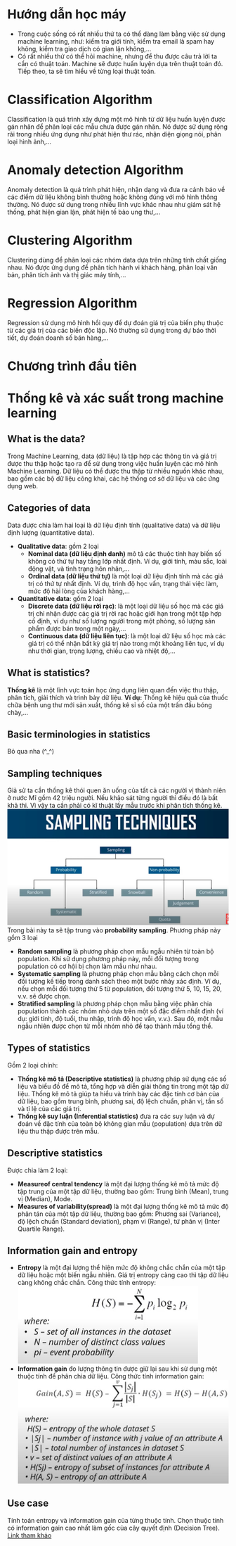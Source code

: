 # Hướng dẫn học máy
- Trong cuộc sống có rất nhiều thứ ta có thể dàng làm bằng việc sử dụng machine learning, như: kiểm tra giới tính, kiểm tra email là spam hay không, kiểm tra giao dịch có gian lận không,...
- Có rất nhiều thứ có thể hỏi machine, nhưng để thu được câu trả lời ta cần có thuật toán. Machine sẽ được huấn luyện dựa trên thuật toán đó. Tiếp theo, ta sẽ tìm hiểu về từng loại thuật toán.

# Classification Algorithm
Classification là quá trình xây dựng một mô hình từ dữ liệu huấn luyện được gán nhãn để phân loại các mẫu chưa được gán nhãn. Nó được sử dụng rộng rãi trong nhiều ứng dụng như phát hiện thư rác, nhận diện giọng nói, phân loại hình ảnh,...

# Anomaly detection Algorithm
Anomaly detection là quá trình phát hiện, nhận dạng và đưa ra cảnh báo về các điểm dữ liệu không bình thường hoặc không đúng với mô hình thông thường. Nó được sử dụng trong nhiều lĩnh vực khác nhau như giám sát hệ thống, phát hiện gian lận, phát hiện tế bào ung thư,...

# Clustering Algorithm
Clustering dùng để phân loại các nhóm data dựa trên những tính chất giống nhau. Nó được ứng dụng để phân tích hành vi khách hàng, phân loại văn bản, phân tích ảnh và thị giác máy tính,...

# Regression Algorithm
Regression sử dụng mô hình hồi quy để dự đoán giá trị của biến phụ thuộc từ các giá trị của các biến độc lập. Nó thường sử dụng trong dự báo thời tiết, dự đoán doanh số bán hàng,...

# Chương trình đầu tiên

# Thống kê và xác suất trong machine learning
## What is the data?
Trong Machine Learning, data (dữ liệu) là tập hợp các thông tin và giá trị được thu thập hoặc tạo ra để sử dụng trong việc huấn luyện các mô hình Machine Learning. Dữ liệu có thể được thu thập từ nhiều nguồn khác nhau, bao gồm các bộ dữ liệu công khai, các hệ thống cơ sở dữ liệu và các ứng dụng web.
## Categories of data
Data được chia làm hai loại là dữ liệu định tính (qualitative data) và dữ liệu định lượng (quantitative data).
- **Qualitative data**: gồm 2 loại
  - **Nominal data (dữ liệu định danh)** mô tả các thuộc tính hay biến số không có thứ tự hay tầng lớp nhất định. Ví dụ, giới tính, màu sắc, loài động vật, và tình trạng hôn nhân,...
  - **Ordinal data (dữ liệu thứ tự)** là một loại dữ liệu định tính mà các giá trị có thứ tự nhất định. Ví dụ, trình độ học vấn, trạng thái việc làm, mức độ hài lòng của khách hàng,...
- **Quantitative data**: gồm 2 loại
  - **Discrete data (dữ liệu rời rạc)**: là một loại dữ liệu số học mà các giá trị chỉ nhận được các giá trị rời rạc hoặc giới hạn trong một tập hợp cố định, ví dụ như số lượng người trong một phòng, số lượng sản phẩm được bán trong một ngày,...
  - **Continuous data (dữ liệu liên tục)**: là một loại dữ liệu số học mà các giá trị có thể nhận bất kỳ giá trị nào trong một khoảng liên tục, ví dụ như thời gian, trọng lượng, chiều cao và nhiệt độ,...

## What is statistics?
**Thống kê** là một lĩnh vực toán học ứng dụng liên quan đến việc thu thập, phân tích, giải thích và trình bày dữ liệu.
**Ví dụ:** Thống kê hiệu quả của thuốc chữa bệnh ung thư mới sản xuất, thống kê sỉ số của một trấn đấu bóng chày,...

## Basic terminologies in statistics
Bỏ qua nha (\^_^)

## Sampling techniques
Giả sử ta cần thống kê thói quen ăn uống của tất cả các người vị thành niên ở nước Mĩ gồm 42 triệu người. Nếu khảo sát từng người thì điều đó là bất khả thi. Vì vậy ta cần phải có kĩ thuật lấy mẫu trước khi phân tích thống kê.
![](picture/306aea5bd9a504fb5db4.jpg)
Trong bài này ta sẽ tập trung vào **probability sampling**. Phương pháp này gồm 3 loại
- **Random sampling** là phương pháp chọn mẫu ngẫu nhiên từ toàn bộ population. Khi sử dụng phương pháp này, mỗi đối tượng trong population có cơ hội bị chọn làm mẫu như nhau.
- **Systematic sampling** là phương pháp chọn mẫu bằng cách chọn mỗi đối tượng kế tiếp trong danh sách theo một bước nhảy xác định. Ví dụ, nếu chọn mỗi đối tượng thứ 5 từ population, đối tượng thứ 5, 10, 15, 20, v.v. sẽ được chọn.
- **Stratified sampling** là phương pháp chọn mẫu bằng việc phân chia population thành các nhóm nhỏ dựa trên một số đặc điểm nhất định (ví dụ: giới tính, độ tuổi, thu nhập, trình độ học vấn, v.v.). Sau đó, một mẫu ngẫu nhiên được chọn từ mỗi nhóm nhỏ để tạo thành mẫu tổng thể.

## Types of statistics
Gồm 2 loại chính:
- **Thống kê mô tả (Descriptive statistics)** là phương pháp sử dụng các số liệu và biểu đồ để mô tả, tổng hợp và diễn giải thông tin trong một tập dữ liệu. Thống kê mô tả giúp ta hiểu và trình bày các đặc tính cơ bản của dữ liệu, bao gồm trung bình, phương sai, độ lệch chuẩn, phân vị, tần số và tỉ lệ của các giá trị.
- **Thống kê suy luận (Inferential statistics)** đưa ra các suy luận và dự đoán về đặc tính của toàn bộ không gian mẫu (population) dựa trên dữ liệu thu thập được trên mẫu.

## Descriptive statistics
Được chia làm 2 loại:
- **Measureof central tendency** là một đại lượng thống kê mô tả mức độ tập trung của một tập dữ liệu, thường bao gồm: Trung bình (Mean), trung vị (Median), Mode.
- **Measures of variability(spread)** là một đại lượng thống kê mô tả mức độ phân tán của một tập dữ liệu, thường bao gồm: Phương sai (Variance), độ lệch chuẩn (Standard deviation), phạm vi (Range), tứ phân vị (Inter Quartile Range).

## Information gain and entropy
- **Entropy** là một đại lượng thể hiện mức độ không chắc chắn của một tập dữ liệu hoặc một biến ngẫu nhiên. Giá trị entropy càng cao thì tập dữ liệu càng không chắc chắn. Công thức tính entropy:
    ![](picture/bbe755e9fc1721497806.jpg)
- **Information gain** đo lượng thông tin được giữ lại sau khi sử dụng một thuộc tính để phân chia dữ liệu. Công thức tính information gain:
    ![](picture/877d8de3241df943a00c.jpg)

## Use case
Tính toán entropy và information gain của từng thuộc tính. Chọn thuộc tính có information gain cao nhất làm gốc của cây quyết định (Decision Tree).
[Link tham khảo](https://trituenhantao.io/kien-thuc/decision-tree/)
